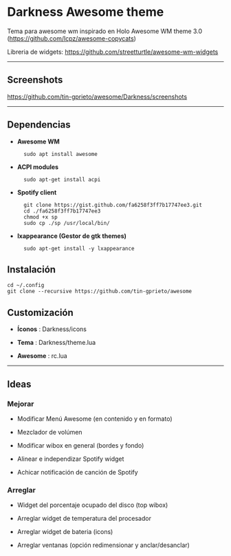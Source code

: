 Darkness Awesome theme
==========

Tema para awesome wm inspirado en Holo Awesome WM theme 3.0 (https://github.com/lcpz/awesome-copycats)

Libreria de widgets: https://github.com/streetturtle/awesome-wm-widgets

---------------------------------------------------------

## Screenshots

https://github.com/tin-gprieto/awesome/Darkness/screenshots

---------------------------------------------------------

## Dependencias

- **Awesome WM** 

        sudo apt install awesome
 
- **ACPI modules**

        sudo apt-get install acpi

- **Spotify client** 

        git clone https://gist.github.com/fa6258f3ff7b17747ee3.git
        cd ./fa6258f3ff7b17747ee3 
        chmod +x sp
        sudo cp ./sp /usr/local/bin/

- **lxappearance (Gestor de gtk themes)** 

        sudo apt-get install -y lxappearance

## Instalación

    cd ~/.config
    git clone --recursive https://github.com/tin-gprieto/awesome
    
## Customización
 
- **Íconos** : Darkness/icons

- **Tema** : Darkness/theme.lua

- **Awesome** : rc.lua

---------------------------------------------------------

## Ideas

### Mejorar

- Modificar Menú Awesome (en contenido y en formato)

- Mezclador de volúmen

- Modificar wibox en general (bordes y fondo)

- Alinear e independizar Spotify widget

- Achicar notificación de canción de Spotify

### Arreglar

- Widget del porcentaje ocupado del disco (top wibox)

- Arreglar widget de temperatura del procesador

- Arreglar widget de bateria (icons)

- Arreglar ventanas (opción redimensionar y anclar/desanclar)



